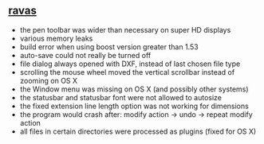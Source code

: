 ## [ravas](https://github.com/r-a-v-a-s)

- the pen toolbar was wider than necessary on super HD displays
- various memory leaks
- build error when using boost version greater than 1.53
- auto-save could not really be turned off
- file dialog always opened with DXF, instead of last chosen file type
- scrolling the mouse wheel moved the vertical scrollbar instead of zooming on OS X
- the Window menu was missing on OS X (and possibly other systems)
- the statusbar and statusbar font were not allowed to autosize
- the fixed extension line length option was not working for dimensions
- the program would crash after: modify action -> undo -> repeat modify action
- all files in certain directories were processed as plugins (fixed for OS X)
